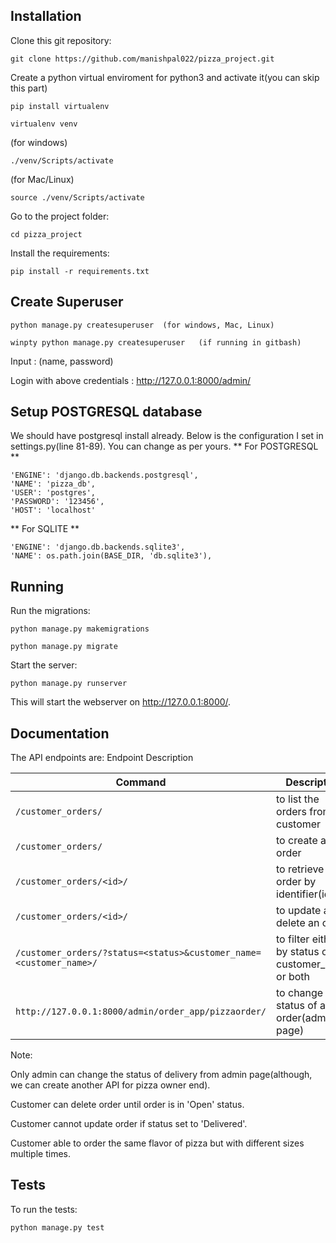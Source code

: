 ## Installation
Clone this git repository:
```
git clone https://github.com/manishpal022/pizza_project.git
```
Create a python virtual enviroment for python3 and activate it(you can skip this part)
```
pip install virtualenv
```
```
virtualenv venv
```
(for windows)
```
./venv/Scripts/activate
```

(for Mac/Linux)
```
source ./venv/Scripts/activate
```

Go to the project folder:

```
cd pizza_project
```
Install the requirements:
```
pip install -r requirements.txt
```

## Create Superuser
```
python manage.py createsuperuser  (for windows, Mac, Linux)
```
```
winpty python manage.py createsuperuser   (if running in gitbash)

```
Input : (name, password)

Login with above credentials : http://127.0.0.1:8000/admin/

## Setup POSTGRESQL database
We should have postgresql install already. Below is the configuration I set in settings.py(line 81-89). You can change as per yours.
** For POSTGRESQL **
```
'ENGINE': 'django.db.backends.postgresql',
'NAME': 'pizza_db',
'USER': 'postgres',
'PASSWORD': '123456',
'HOST': 'localhost'
```
** For SQLITE **
```
'ENGINE': 'django.db.backends.sqlite3',
'NAME': os.path.join(BASE_DIR, 'db.sqlite3'),
```

## Running
Run the migrations:
```
python manage.py makemigrations
```
```
python manage.py migrate
```
Start the server:
```
python manage.py runserver
```
This will start the webserver on http://127.0.0.1:8000/.

## Documentation
The API endpoints are:
Endpoint	Description

| Command | Description |
| --- | --- |
| `/customer_orders/` | to list the orders from a customer |
| `/customer_orders/` | to create a new order |
| `/customer_orders/<id>/` | to retrieve order by identifier(id) |
| `/customer_orders/<id>/` | to update and delete an order |
| `/customer_orders/?status=<status>&customer_name=<customer_name>/` | to filter either by status or customer_name or both |
| `http://127.0.0.1:8000/admin/order_app/pizzaorder/` | to change status of any order(admin-page) |

Note: 

Only admin can change the status of delivery from admin page(although, we can create another API for pizza owner end).

Customer can delete order until order is in 'Open' status.

Customer cannot update order if status set to 'Delivered'. 

Customer able to order the same flavor of pizza but with different sizes multiple times.

## Tests
To run the tests:
```
python manage.py test
```
